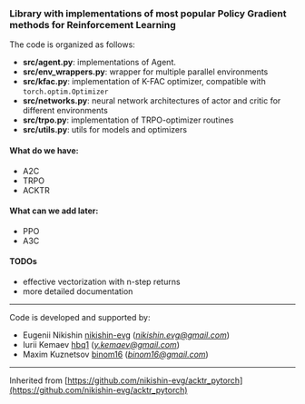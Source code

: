### Library with implementations of most popular Policy Gradient methods for Reinforcement Learning

The code is organized as follows:
* **src/agent.py**: implementations of Agent.
* **src/env_wrappers.py**: wrapper for multiple parallel environments
* **src/kfac.py**: implementation of K-FAC optimizer, compatible with `torch.optim.Optimizer`
* **src/networks.py**: neural network architectures of actor and critic for different environments
* **src/trpo.py**: implementation of TRPO-optimizer routines 
* **src/utils.py**: utils for models and optimizers


#### What do we have:
* A2C
* TRPO
* ACKTR

#### What can we add later:
* PPO
* A3C

#### TODOs

* effective vectorization with n-step returns
* more detailed documentation

------------------------------------------

Code is developed and supported by:
* Eugenii Nikishin [nikishin-evg](https://github.com/nikishin-evg) (*nikishin.evg@gmail.com*)
* Iurii Kemaev [hbq1](https://github.com/hbq1) (*y.kemaev@gmail.com*)
* Maxim Kuznetsov [binom16](https://github.com/binom16) (*binom16@gmail.com*)

------------------------------------------

Inherited from [https://github.com/nikishin-evg/acktr_pytorch](https://github.com/nikishin-evg/acktr_pytorch)
